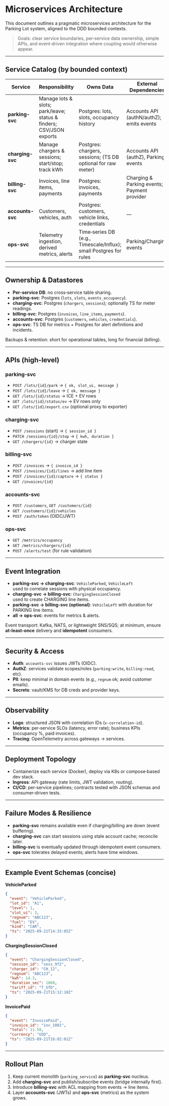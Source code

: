 # Microservices Architecture

This document outlines a pragmatic microservices architecture for the Parking Lot system, aligned to the DDD bounded contexts.

> Goals: clear service boundaries, per‑service data ownership, simple APIs, and event‑driven integration where coupling would otherwise appear.

---

## Service Catalog (by bounded context)

| Service | Responsibility | Owns Data | External Dependencies |
|---|---|---|---|
| **parking-svc** | Manage lots & slots; park/leave; status & finders; CSV/JSON exports | Postgres: lots, slots, occupancy history | Accounts API (authN/authZ); emits events |
| **charging-svc** | Manage chargers & sessions; start/stop; track kWh | Postgres: chargers, sessions; (TS DB optional for raw meter) | Accounts API (authZ), Parking events |
| **billing-svc** | Invoices, line items, payments | Postgres: invoices, payments | Charging & Parking events; Payment provider |
| **accounts-svc** | Customers, vehicles, auth | Postgres: customers, vehicle links, credentials | — |
| **ops-svc** | Telemetry ingestion, derived metrics, alerts | Time‑series DB (e.g., Timescale/Influx); small Postgres for rules | Parking/Charging events |

---

## Ownership & Datastores

- **Per‑service DB**: no cross‑service table sharing.  
- **parking-svc**: Postgres (`lots`, `slots`, `events_occupancy`).  
- **charging-svc**: Postgres (`chargers`, `sessions`); optionally TS for meter readings.  
- **billing-svc**: Postgres (`invoices`, `line_items`, `payments`).  
- **accounts-svc**: Postgres (`customers`, `vehicles`, `credentials`).  
- **ops-svc**: TS DB for metrics + Postgres for alert definitions and incidents.

Backups & retention: short for operational tables, long for financial (billing).

---

## APIs (high-level)

### parking-svc
- `POST /lots/{id}/park` → `{ ok, slot_ui, message }`
- `POST /lots/{id}/leave` → `{ ok, message }`
- `GET /lots/{id}/status` → ICE + EV rows
- `GET /lots/{id}/status/ev` → EV rows only
- `GET /lots/{id}/export.csv` (optional proxy to exporter)

### charging-svc
- `POST /sessions` (start) → `{ session_id }`
- `PATCH /sessions/{id}/stop` → `{ kwh, duration }`
- `GET /chargers/{id}` → charger state

### billing-svc
- `POST /invoices` → `{ invoice_id }`
- `POST /invoices/{id}/lines` → add line item
- `POST /invoices/{id}/capture` → `{ status }`
- `GET /invoices/{id}`

### accounts-svc
- `POST /customers`, `GET /customers/{id}`
- `GET /customers/{id}/vehicles`
- `POST /auth/token` (OIDC/JWT)

### ops-svc
- `GET /metrics/occupancy`
- `GET /metrics/chargers/{id}`
- `POST /alerts/test` (for rule validation)

---

## Event Integration

- **parking-svc → charging-svc**: `VehicleParked`, `VehicleLeft`  
  used to correlate sessions with physical occupancy.
- **charging-svc → billing-svc**: `ChargingSessionClosed`  
  used to create CHARGING line items.
- **parking-svc → billing-svc (optional)**: `VehicleLeft` with duration for PARKING line items.
- **all → ops-svc**: events for metrics & alerts.

Event transport: Kafka, NATS, or lightweight SNS/SQS; at minimum, ensure **at‑least‑once** delivery and **idempotent** consumers.

---

## Security & Access

- **Auth**: `accounts-svc` issues JWTs (OIDC).  
- **AuthZ**: services validate scopes/roles (`parking:write`, `billing:read`, etc).  
- **PII**: keep minimal in domain events (e.g., `regnum` ok; avoid customer emails).  
- **Secrets**: vault/KMS for DB creds and provider keys.

---

## Observability

- **Logs**: structured JSON with correlation IDs (`x-correlation-id`).  
- **Metrics**: per‑service SLOs (latency, error rate); business KPIs (occupancy %, paid invoices).  
- **Tracing**: OpenTelemetry across gateways → services.

---

## Deployment Topology

- Containerize each service (Docker), deploy via K8s or compose‑based dev stack.  
- **Ingress**: API gateway (rate limits, JWT validation, routing).  
- **CI/CD**: per‑service pipelines; contracts tested with JSON schemas and consumer‑driven tests.

---

## Failure Modes & Resilience

- **parking-svc** remains available even if charging/billing are down (event buffering).  
- **charging-svc** can start sessions using stale account cache; reconcile later.  
- **billing-svc** is eventually updated through idempotent event consumers.  
- **ops-svc** tolerates delayed events; alerts have time windows.

---

## Example Event Schemas (concise)

**VehicleParked**
```json
{
  "event": "VehicleParked",
  "lot_id": "A1",
  "level": 1,
  "slot_ui": 3,
  "regnum": "ABC123",
  "fuel": "EV",
  "kind": "CAR",
  "ts": "2025-09-21T14:33:05Z"
}
```

**ChargingSessionClosed**
```json
{
  "event": "ChargingSessionClosed",
  "session_id": "sess_9f2",
  "charger_id": "CH_12",
  "regnum": "ABC123",
  "kwh": 14.3,
  "duration_sec": 1860,
  "tariff_id": "T_STD",
  "ts": "2025-09-21T15:12:10Z"
}
```

**InvoicePaid**
```json
{
  "event": "InvoicePaid",
  "invoice_id": "inv_1001",
  "total": 11.58,
  "currency": "USD",
  "ts": "2025-09-21T16:02:01Z"
}
```

---

## Rollout Plan

1. Keep current monolith (`parking_service`) as **parking-svc** nucleus.  
2. Add **charging-svc** and publish/subscribe events (bridge internally first).  
3. Introduce **billing-svc** with ACL mapping from events → line items.  
4. Layer **accounts-svc** (JWTs) and **ops-svc** (metrics) as the system grows.
